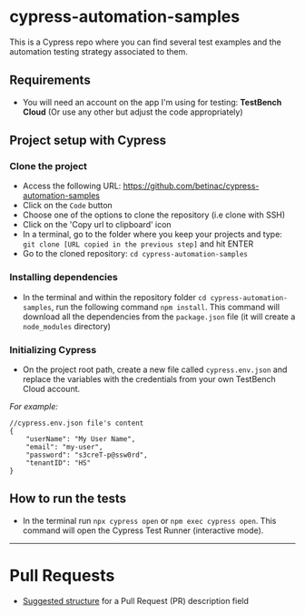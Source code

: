 # cypress-automation-samples

This is a Cypress repo where you can find several test examples and the automation testing strategy associated to them.

## Requirements
- You will need an account on the app I'm using for testing: **TestBench Cloud** (Or use any other but adjust the code appropriately)

## Project setup with Cypress
### Clone the project
- Access the following URL: https://github.com/betinac/cypress-automation-samples
- Click on the `Code` button
- Choose one of the options to clone the repository (i.e clone with SSH)
- Click on the 'Copy url to clipboard' icon
- In a terminal, go to the folder where you keep your projects and type: `git clone [URL copied in the previous step]` and hit ENTER
- Go to the cloned repository: `cd cypress-automation-samples`

### Installing dependencies
- In the terminal and within the repository folder `cd cypress-automation-samples`, run the following command `npm install`. This command will download all the dependencies from the `package.json` file (it will create a `node_modules` directory)

### Initializing Cypress
- On the project root path, create a new file called `cypress.env.json` and replace the variables with the credentials from your own TestBench Cloud account.

_For example:_
```
//cypress.env.json file's content
{
    "userName": "My User Name",
    "email": "my-user",
    "password": "s3creT-p@ssw0rd",
    "tenantID": "HS"
}
```

## How to run the tests
- In the terminal run `npx cypress open` or `npm exec cypress open`. This command will open the Cypress Test Runner (interactive mode).

---
# Pull Requests
* [Suggested structure](https://github.com/betinac/cypress-automation-samples/pull/2) for a Pull Request (PR) description field
